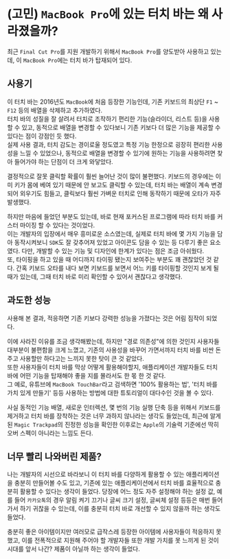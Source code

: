 # (고민) `MacBook Pro`에 있는 터치 바는 왜 사라졌을까?

최근 `Final Cut Pro`를 지원 개발하기 위해서 `MacBook Pro`를 양도받아 사용하고 있는데, 이 `MacBook Pro`에는 터치 바가 탑재되어 있다.

## 사용기

이 터치 바는 2016년도 `MacBook`에 처음 등장한 기능인데, 기존 키보드의 최상단 `F1` ~ `F12` 등의 배열을 삭제하고 추가하였다.  
터치 바의 성질을 잘 살려서 터치로 조작하기 편리한 기능(슬라이더, 리스트 등)을 사용할 수 있고, 동적으로 배열을 변경할 수 있다보니 기존 키보다 더 많은 기능을 제공할 수 있다는 점이 강점인 듯 했다.  
실제 사용 결과, 터치 감도는 경이로울 정도였고 특정 기능 한정으로 굉장히 편리한 사용성을 느낄 수 있었으나, 동적으로 배열을 변경할 수 있기에 원하는 기능을 사용하려면 찾아 들어가야 하는 단점이 더 크게 와닿았다.

결정적으로 잘못 클릭할 확률이 훨씬 늘어난 것이 많이 불편했다. 키보드의 경우에는 이미 키가 몸에 베여 있기 때문에 안 보고도 클릭할 수 있는데, 터치 바는 배열이 계속 변경되어 외우기도 힘들고, 클릭보다 훨씬 가벼운 터치로 인해 동작하기 때문에 오타가 자주 발생했다.

하지만 마음에 들었던 부분도 있는데, 바로 현재 포커스된 프로그램에 따라 터치 바를 커스터 마이징 할 수 있다는 것이었다.  
이는 개발자의 입장에서 매우 흥미로운 소스였는데, 실제로 터치 바에 몇 가지 기능을 담아 동작시켜보니 `SDK`도 잘 갖추어져 있었고 아이콘도 담을 수 있는 등 다루기 좋은 요소였다. 다만, 개발할 수 있는 기능 및 디자인에 한계가 있다는 점은 조금 아쉬웠다.  
또, 타이핑을 하고 있을 때 어디까지 타이핑 됐는지 보여주는 부분도 꽤 괜찮았던 것 같다. 간혹 키보드 오타를 내다 보면 키보드를 보면서 어느 키를 타이핑할 것인지 보게 될 때가 있는데, 그때 터치 바로 미리 확인할 수 있어서 괜찮다고 생각했다.

## 과도한 성능

사용해 본 결과, 적응하면 기존 키보다 강력한 성능을 가졌다는 것은 어림 짐작이 되었다.

이에 사라진 이유를 조금 생각해봤는데, 하지만 "경로 의존성"에 의한 것인지 사용자들 대부분이 불편함을 크게 느꼈고, 기존의 사용성을 바꾸어 가면서까지 터치 바를 비싼 돈 주고 사용할만 하다고는 느끼지 못한 탓이 큰 것 같았다.  
또한 사용자들이 터치 바를 막상 어떻게 활용해야할지, 애플리케이션 개발자들도 터치 바에 어떤 기능을 탑재해야 좋을 지를 몰라서도 한 몫 한 것 같다.  
그 예로, 유튜브에 `MacBook TouchBar`라고 검색하면 '100% 활용하는 법', '터치 바를 가치 있게 만들기' 등등 사용하는 방법에 대한 튜토리얼이 대다수인 것을 볼 수 있다.

사실 동적인 기능 배열, 새로운 인터렉션, 몇 번의 기능 실행 단축 등을 위해서 키보드를 제거하고 터치 바를 장착하는 것은 너무 과하지 않나라는 생각도 들었는데, 최근에 알게 된 `Magic Trackpad`의 진정한 성능을 확인한 이후로는 `Apple`의 기술력 기준에선 딱히 오버 스펙이 아니라는 느낌도 든다.

## 너무 빨리 나와버린 제품?

나는 개발자의 시선으로 바라보니 이 터치 바를 다양하게 활용할 수 있는 애플리케이션을 충분히 만들어볼 수도 있고, 기존에 있는 애플리케이션에서 터치 바를 효율적으로 충분히 활용할 수 있다는 생각이 들었다. 당장에 어느 정도 자주 설정해야 하는 설정 값, 예를 들어 `카카오톡`의 경우 알림 켜기 끄기나 글씨 크기 설정, 글씨체 설정 등등은 매번 들어가서 하기 귀찮을 수 있는데, 이를 충분히 터치 바로 개선할 수 있지 않을까 하는 생각도 들었다.

충분히 좋은 아이템이지만 여러모로 급작스레 등장한 아이템에 사용자들이 적응하지 못했고, 이를 전폭적으로 지원해 주어야 할 개발자들 또한 개발 가치를 못 느끼게 된 것이 시대를 앞서 나간? 제품이 아닐까 하는 생각이 들었다.

